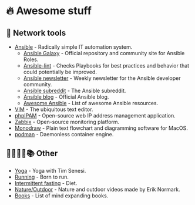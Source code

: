 🔥 Awesome stuff
================

🔨 Network tools
----------------
- [Ansible](https://github.com/ansible/ansible) - Radically simple IT automation system.
    - [Ansible Galaxy](https://galaxy.ansible.com) - Official repository and community site for Ansible Roles.
    - [Ansible-lint](https://github.com/ansible/ansible-lint) - Checks Playbooks for best practices and behavior that could potentially be improved.
    - [Ansible newsletter](https://github.com/ansible/community/wiki/News) - Weekly newsletter for the Ansible developer community.
    - [Ansible subreddit](https://www.reddit.com/r/ansible/) - The Ansible subreddit.
    - [Ansible blog](https://www.ansible.com/blog) - Official Ansible blog.
    - [Awesome Ansible](https://github.com/ansible-community/awesome-ansible) - List of awesome Ansible resources.
- [VIM](https://github.com/vim/vim) - The ubiquitous text editor.
- [phpIPAM](https://github.com/phpipam/phpipam) - Open-source web IP address management application.
- [Zabbix](https://github.com/zabbix) - Open-source monitoring platform.
- [Monodraw](https://monodraw.helftone.com) - Plain text flowchart and diagramming software for MacOS.
- [podman](https://podman.io) - Daemonless container engine.

🧘🏃🥑🌲📚 Other
----------------
- [Yoga](https://www.youtube.com/channel/UCciuZl2ydLCvN5txlLW0rIg) - Yoga with Tim Senesi.
- [Running](https://www.goodreads.com/book/show/6289283-born-to-run?from_search=true&from_srp=true&qid=lMrV3feLH9&rank=1) - Born to run.
- [Intermittent fasting](https://www.hopkinsmedicine.org/health/wellness-and-prevention/intermittent-fasting-what-is-it-and-how-does-it-work) - Diet.
- [Nature/Outdoor](https://www.youtube.com/channel/UCfMgKSxyQ9KnbjY6L6JKKiQ) - Nature and outdoor videos made by Erik Normark.
- [Books](https://github.com/hackerkid/Mind-Expanding-Books#readme) - List of mind expanding books.
